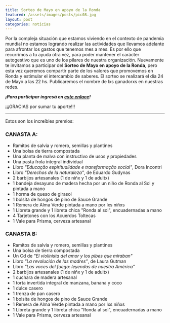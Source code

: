 ```yaml
---
title: Sorteo de Mayo en apoyo de la Ronda
featured: /assets/images/posts/pic08.jpg
layout: post
categories: noticias
---
```


Por la compleja situación que estamos viviendo en el contexto de pandemia mundial no estamos logrando realizar las actividades que llevamos adelante para afrontar los gastos que tenemos mes a mes.
Es por ello que recurrimos a tu ayuda otra vez, para poder mantener el carácter autogestivo que es uno de los pilares de nuestra organización.
Nuevamente te invitamos a participar del **Sorteo de Mayo en apoyo de la Ronda**, pero esta vez queremos compartir parte de los valores que promovemos en Ronda y estimular el intercambio de saberes. El sorteo se realizará el día 24 de Mayo a las 22 hs. Publicaremos el nombre de lxs ganadorxs en nuestras redes.

<em>**¡Para participar ingresá en <a href="https://evo.re/av-sorteo-mayo-2020">este enlace</a>!**</em>

¡¡¡GRACIAS por sumar tu aporte!!!

----

Estos son los increíbles premios:

### CANASTA A:

* Ramitos de salvia y romero, semillas y plantines
* Una bolsa de tierra compostada
* Una planta de malva con instructivo de usos y propiedades
* Una pasta frola integral individual
* Libro *"Educação espiritualidade e transformação social"*, Dora Incontri
* Libro *"Derechos de la naturaleza"*, de Eduardo Gudynas
* 2 barbijos artesanales (1 de niñx y 1 de adultx)
* 1 bandeja desayuno de madera hecha por un niño de Ronda al Sol y pintada a mano
* 1 horma de queso de girasol
* 1 bolsita de hongos de pino de Sauce Grande
* 1 Remera de Alma Verde pintada a mano por lxs niñxs
* 1 Libreta grande y 1 libreta chica "Ronda al sol", encuadernadas a mano
* 4 Tarjetones con los Acuerdos Toltecas
* 1 Vale para Prisma, cerveza artesanal

### CANASTA B:

* Ramitos de salvia y romero, semillas y plantines
* Una bolsa de tierra compostada
* Un Cd de *"El violinista del amor y los pibes que miraban"*
* Libro *"La revolución de las madres"*, de Laura Gutman
* Libro *"Las voces del fuego: leyendas de nuestra América"*
* 2 barbijos artesanales (1 de niñx y 1 de adultx)
* 1 cuchara de madera artesanal
* 1 torta invertida integral de manzana, banana y coco
* 1 dulce casero
* 1 trenza de pan casero
* 1 bolsita de hongos de pino de Sauce Grande
* 1 Remera de Alma Verde pintada a mano por lxs niñxs
* 1 Libreta grande y 1 libreta chica "Ronda al sol", encuadernadas a mano
* 1 Vale para Prisma, cerveza artesanal
